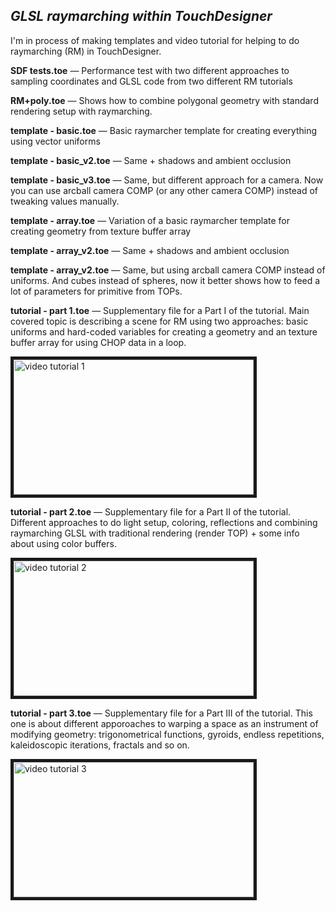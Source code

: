 *GLSL raymarching within TouchDesigner*
------

I'm in process of making templates and video tutorial for helping to do raymarching (RM) in TouchDesigner.

**SDF tests.toe** — Performance test with two different approaches to sampling coordinates and GLSL code from two different RM tutorials

**RM+poly.toe**  — Shows how to combine polygonal geometry with standard rendering setup with raymarching.


**template - basic.toe** — Basic raymarcher template for creating everything using vector uniforms

**template - basic_v2.toe** — Same + shadows and ambient occlusion

**template - basic_v3.toe** — Same, but different approach for a camera. Now you can use arcball camera COMP (or any other camera COMP) instead of tweaking values manually.


**template - array.toe** — Variation of a basic raymarcher template for creating geometry from texture buffer array

**template - array_v2.toe** — Same + shadows and ambient occlusion

**template - array_v2.toe** — Same, but using arcball camera COMP instead of uniforms. And cubes instead of spheres, now it better shows how to feed a lot of parameters for primitive from TOPs.


**tutorial - part 1.toe** — Supplementary file for a Part I of the tutorial. Main covered topic is describing a scene for RM using two approaches: basic uniforms and hard-coded variables for creating a geometry and an texture buffer array for using CHOP data in a loop.

<a href="http://www.youtube.com/watch?feature=player_embedded&v=hZj6jaYNKJo" target="_blank"><img src="http://img.youtube.com/vi/hZj6jaYNKJo/0.jpg" alt="video tutorial 1" width="384" height="216" border="5" /></a>


**tutorial - part 2.toe** — Supplementary file for a Part II of the tutorial. Different approaches to do light setup, coloring, reflections and combining raymarching GLSL with traditional rendering (render TOP) + some info about using color buffers.

<a href="http://www.youtube.com/watch?feature=player_embedded&v=IZUqM9CRjTk" target="_blank"><img src="http://img.youtube.com/vi/IZUqM9CRjTk/0.jpg" alt="video tutorial 2" width="384" height="216" border="5" /></a>


**tutorial - part 3.toe** — Supplementary file for a Part III of the tutorial. This one is about different apporoaches to warping a space as an instrument of modifying geometry: trigonometrical functions, gyroids, endless repetitions, kaleidoscopic iterations, fractals and so on.

<a href="http://www.youtube.com/watch?feature=player_embedded&v=2cMhk_crpY8" target="_blank"><img src="http://img.youtube.com/vi/2cMhk_crpY8/0.jpg" alt="video tutorial 3" width="384" height="216" border="5" /></a>
